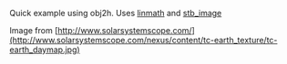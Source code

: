 Quick example using obj2h. Uses [linmath](https://github.com/datenwolf/linmath.h) and [stb_image](https://github.com/nothings/stb)

Image from [http://www.solarsystemscope.com/](http://www.solarsystemscope.com/nexus/content/tc-earth_texture/tc-earth_daymap.jpg)
